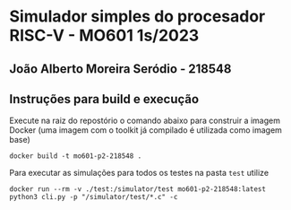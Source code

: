 # Simulador simples do procesador RISC-V - MO601 1s/2023

## João Alberto Moreira Seródio - 218548

## Instruções para build e execução

Execute na raiz do repostório o comando abaixo para construir a imagem Docker (uma imagem com o toolkit já compilado é utilizada como imagem base)

```
docker build -t mo601-p2-218548 .
```

Para executar as simulações para todos os testes na pasta `test` utilize

```
docker run --rm -v ./test:/simulator/test mo601-p2-218548:latest python3 cli.py -p "/simulator/test/*.c" -c
```
